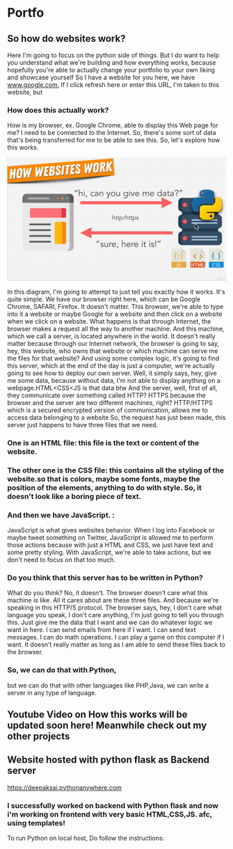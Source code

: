 # Portfo
## So how do websites work? 
Here I'm going to focus on the python side of things. But I do want to help you understand what we're building and how everything works, because hopefully you're able to actually change your portfolio to your own liking and showcase yourself So I have a website for you here, we have www.google.com, If I click refresh here or enter this URL, I'm taken to this website, but  
### How does this actually work? 
How is my browser, ex. Google Chrome, able to display this Web page for me? I need to be connected to the Internet. So, there's some sort of data that's being transferred for me to be able to see this. So, let's explore how this works. 

![How websites work](/readme%20media/1.png)


In this diagram, I'm going to attempt to just tell you exactly how it works. It's quite simple. We have our browser right here, which can be Google Chrome, SAFARI, Firefox. It doesn't matter. This browser, we're able to type into it a website or maybe Google for a website and then click on  a website when we click on a website. What happens is that through Internet, the browser makes a request all the way to another machine. And this machine, which we call a server, is located anywhere in the world. It doesn't really matter because through our Internet network, the browser is going to say, hey, this website, who owns that website or which machine can serve me the files for that website? And using some complex logic, it's going to find this server, which at the end of the day is just a computer, we're actually going to see how to deploy our own server. 
Well, it simply says, hey, give me some data, because without data, I'm not able to display anything  on a webpage.HTML<CSS<JS is that data btw And the server, well, first of all, they communicate over something called HTTP? HTTPS because the browser and the server are two different machines, right? HTTP/HTTPS which is a secured encrypted version of communication, allows me to access data belonging to a website 
So, the request has just been made, this server just happens to have three files that we need. 
### One is an HTML file:  this file is the text or content of the website. 
### The other one is the CSS file: this contains all the styling of the website.so that is colors, maybe some fonts, maybe the position of the elements, anything to do with style. So, it doesn't look like a boring piece of text. 
### And then we have JavaScript. :  
JavaScript is what gives websites behavior. When I log into Facebook or maybe tweet something on Twitter, JavaScript is allowed me to perform those actions because with just a HTML and CSS, we just have text and some pretty styling. With JavaScript, we're able to take actions, but we don't need to focus on that too much.  
### Do you think that this server has to be written in Python? 
What do you think? No, it doesn't. The browser doesn't care what this machine is like. All it  cares about are these three files. And because we're speaking in this HTTP/S protocol. The browser says, hey, I don't care what language you speak, I don't care anything, I'm just going to tell you through this. Just give me the data that I want and we can do whatever logic we want in here. I can send emails from here if I want. I can send text messages. I can do math operations. I can play a game on this computer if I want. 
It doesn't really matter as long as I am able to send these files back to the browser. 

 ### So, we can do that with Python, 
 but we can do that with other languages like PHP,Java, we can write a server in any type of language. 
 
 ## Youtube Video on How this works will be updated soon here! Meanwhile check out my other projects
 
## Website hosted with python flask as Backend server
https://deepaksai.pythonanywhere.com

### I successfully worked on backend with Python flask and now i'm working on frontend with very basic HTML,CSS,JS. afc, using templates!

To run Python on local host, Do follow the instructions:

